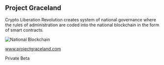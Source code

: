 ## Project Graceland

Crypto Liberation Revolution creates system of national governance where the rules of administration are coded into the national blockchain in the form of smart contracts.

![National Blockchain](https://github.com/dverchere/project-graceland/blob/master/images/National%20Blockchain%20-%20Page%201.png?raw=true)

www.projectgraceland.com

Private Beta
